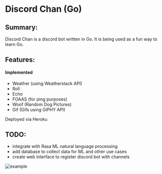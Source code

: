 # Discord Chan (Go)

## Summary:

Discord Chan is a discord bot written in Go. 
It is being used as a fun way to learn Go.

## Features:

#### Implemented
- Weather (using Weatherstack API)
- Roll
- Echo
- FOAAS (for ping purposes)
- Woof (Random Dog Pictures)
- Gif (Gifs using GIPHY API)

Deployed via Heroku

## TODO:

- integrate with Rasa ML natural language processing
- add database to collect data for ML and other use cases
- create web interface to register discord bot with channels

![example](https://thumbs.gfycat.com/ZestyDirtyAssassinbug-size_restricted.gif)
